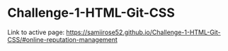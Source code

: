 # Challenge-1-HTML-Git-CSS

Link to active page: https://samiirose52.github.io/Challenge-1-HTML-Git-CSS/#online-reputation-management
